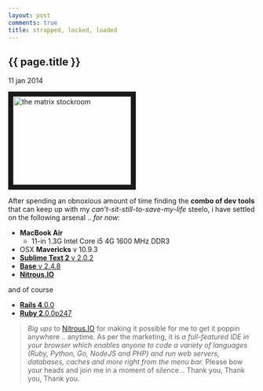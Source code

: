 ```yaml
---
layout: post
comments: true
title: strapped, locked, loaded
---
```


{{ page.title }}
----------------

<p class="meta">11 jan 2014</p>

<a href="http://www.youtube.com/watch?feature=player_embedded&v=Y70vcs3oV14
" target="_blank"><img src="http://img.youtube.com/vi/Y70vcs3oV14/0.jpg" 
alt="the matrix stockroom" width="240" height="180" border="10" /></a>

After spending an obnoxious amount of time finding the **combo of dev tools** that can keep up with my _can\'t-sit-still-to-save-my-life_ steelo, i have settled on the following arsenal .. _for now_:

* **MacBook Air**
  * 11-in 1.3G Intel Core i5 4G 1600 MHz DDR3 
* OSX **Mavericks** v 10.9.3
* [**Sublime Text 2** v 2.0.2](http://www.sublimetext.com/2)
* [**Base** v 2.4.8](http://menial.co.uk/base/)
* [**Nitrous.IO**](http://nitrous.io/)

and of course

* [**Rails 4**.0.0](http://railsinstaller.org/en)
* [**Ruby 2**.0.0p247](http://railsinstaller.org/en)

> _Big ups_ to [Nitrous.IO](http://nitrous.io/) for making it possible for me to get it poppin anywhere .. anytime. As per the marketing, it is _a full-featured IDE in your browser which enables anyone to code a variety of languages (Ruby, Python, Go, NodeJS and PHP) and run web servers, databases, caches and more right from the menu bar._ Please bow your heads and join me in a moment of silence .. Thank you, Thank you, Thank you.